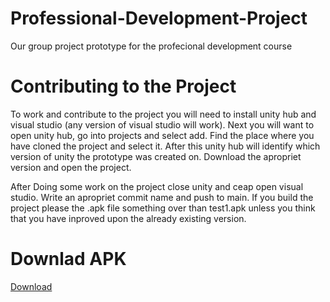 # Professional-Development-Project
Our group project prototype for the profecional development course
# Contributing to the Project
To work and contribute to the project you will need to install unity hub and visual studio (any version of visual studio will work). Next you will want to open unity hub, go into projects and select add. Find the place where you have cloned the project and select it. After this unity hub will identify which version of unity the prototype was created on. Download the apropriet version and open the project. 

After Doing some work on the project close unity and ceap open visual studio. Write an apropriet commit name and push to main.
If you build the project please the .apk file something over than test1.apk unless you think that you have inproved upon the already existing version.
# Downlad APK
[Download](https://github.com/Kisielekw/Professional-Development-Project/raw/master/Builds/test1.apk)
